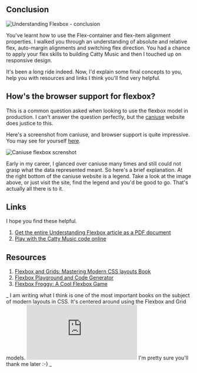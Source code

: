 ## Conclusion

![Understanding Flexbox - conclusion](http://i.imgur.com/PVgFYV2.jpg)

You've learnt how to use the Flex-container and flex-item alignment properties. I walked you through an understanding of absolute and relative flex, auto-margin alignments and switching flex direction. You had a chance to apply your flex skills to building Catty Music and then I touched up on  responsive design.

It's been a long ride indeed. Now, I'd explain some final concepts to you, help you with resources and links I think you'll find very helpful.

## How's the browser support for flexbox?
This is a common question asked when looking to use the flexbox model in production. I can't answer the question perfectly, but the [caniuse](http://caniuse.com/) website does justice to this.

Here's a screenshot from caniuse, and browser support is quite impressive. You may see for yourself [here](http://caniuse.com/#feat=flexbox).

![Caniuse flexbox screnshot](http://image.prntscr.com/image/f9dda4cae48a4d48996d20379114994a.png)


Early in my career, I glanced over caniuse many times and still could not grasp what the data represented meant.
So here's a brief explanation. At the right bottom of the caniuse website is a legend. Take a look at the image above, or just visit the site, find the legend and you'd be good to go. That's actually all there is to it.

## Links
I hope you find these helpful.

1. [Get the entire Understanding Flexbox article as a PDF document](https://ohansemmanuel.typeform.com/to/zD5yI7)
2. [Play with the Catty Music code online](http://output.jsbin.com/wubudog/1)


## Resources
1. [Flexbox and Grids: Mastering Modern CSS layouts Book](https://ohansemmanuel.github.io/modern_css_layouts.html)
2. [Flexbox Playground and Code Generator](http://the-echoplex.net/flexyboxes/)  
3. [Flexbox Froggy: A Cool Flexbox Game](http://flexboxfroggy.com/)  


_ I am writing what I think is one of the most important books on the subject of modern layouts in CSS. It's centered around using the Flexbox and Grid models. ![Take a look!](https://ohansemmanuel.github.io/modern_css_layouts.html) I'm pretty sure you'll thank me later :-) _
